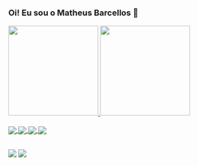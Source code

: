 ### Oi! Eu sou o Matheus Barcellos 👋



<div>
  <a href="https://github.com/MatheusBarcellosDev">
    <img height="180em" src="https://github-readme-stats-matheusbarcellosdev.vercel.app/api?username=MatheusBarcellosDev&show_icons=true&theme=dark&include_all_commits=true&count_private=true%22"/>
    <img height="180em" src="https://github-readme-stats.vercel.app/api/top-langs/?username=MatheusBarcellosDev&layout=compact&langs_count=16&theme=dark"/>
    </div>
  
 <div style="display: inline_block"><br>
   <img align="center" src="https://img.shields.io/badge/JavaScript-F7DF1E?style=for-the-badge&logo=javascript&logoColor=black">
   <img align="center"  src="https://img.shields.io/badge/HTML5-E34F26?style=for-the-badge&logo=html5&logoColor=white">
   <img align="center"  src="https://img.shields.io/badge/CSS3-1572B6?style=for-the-badge&logo=css3&logoColor=white">
    <img align="center"  src="https://img.shields.io/badge/-ReactJs-61DAFB?logo=react&logoColor=white&style=for-the-badge">
   
  </div>
  
   ##
  
  
  <div>
    <a href="https://www.instagram.com/matheusbarcelloos/" target="_blank"> <img  src="https://img.shields.io/badge/Instagram-E4405F?style=for-the-badge&logo=instagram&logoColor=white" target="_blank"></a>
    <a href="https://www.linkedin.com/in/matheusbarcellos-77541313a/" target="_blank">
    <img  src="https://img.shields.io/badge/LinkedIn-0077B5?style=for-the-badge&logo=linkedin&logoColor=white"/></a>
   </div>
   






